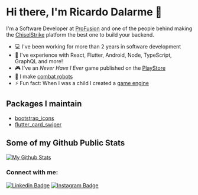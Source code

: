 # Hi there, I'm Ricardo Dalarme 👋

I'm a Software Developer at [ProFusion][profusion] and one of the people behind making the [ChiselStrike][chiselstrike] platform the best one to build your backend.

- ‍💻 I've been working for more than 2 years in software development
- 👯 I've experience with React, Flutter, Android, Node, TypeScript, GraphQL and more!
- 🎮 I've an _Never Have I Ever_ game published on the [PlayStore][eununca-playstore]
- 🤖 I make [combat robots][uairrior]
- ⚡ Fun fact: When I was a child I created a [game engine][crybits]

## Packages I maintain

- [bootstrap_icons](https://pub.dev/packages/bootstrap_icons)
- [flutter_card_swiper](https://pub.dev/packages/flutter_card_swiper)

## Some of my Github Public Stats

[![My Github Stats](https://github-readme-stats.vercel.app/api?username=ricardodalarme&show_icons=true&title_color=fff&icon_color=79ff97&text_color=9f9f9f&bg_color=151515)](https://github.com/ricardodalarme)

### Connect with me:

[![Linkedin Badge](https://img.shields.io/badge/-LinkedIn-0072b1?style=flat&logo=Linkedin&logoColor=white)](https://www.linkedin.com/in/ricardo-dalarme/ "Connect on LinkedIn")
[![Instagram Badge](https://img.shields.io/badge/-Instagram-%23E4405F?style=flat&logo=Instagram&logoColor=white)](http://instagram.com/ricardodalarme "Contact on Instagram")

[chiselstrike]: https://chiselstrike.com
[profusion]: https://github.com/profusion
[uairrior]: https://www.linkedin.com/in/uairrior
[eununca-playstore]: https://play.google.com/store/apps/details?id=com.lunardevs.eu_nunca
[crybits]: https://github.com/ricardodalarme/CryBits

